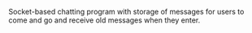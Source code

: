 Socket-based chatting program with storage of messages for users to come and go and receive old messages when they enter.
